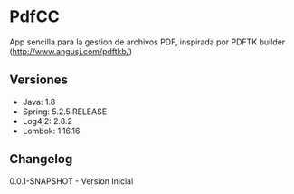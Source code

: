 # PdfCC

App sencilla para la gestion de archivos PDF, inspirada por PDFTK builder (http://www.angusj.com/pdftkb/)

## Versiones

- Java: 1.8
- Spring: 5.2.5.RELEASE
- Log4j2: 2.8.2
- Lombok: 1.16.16

## Changelog

0.0.1-SNAPSHOT - Version Inicial